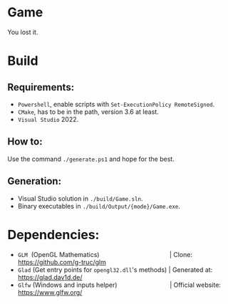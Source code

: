 # Game
You lost it.

# Build
## Requirements:
- `Powershell`, enable scripts with `Set-ExecutionPolicy RemoteSigned`.
- `CMake`, has to be in the path, version 3.6 at least.
- `Visual Studio` 2022.

## How to:
Use the command `./generate.ps1` and hope for the best.

## Generation:
- Visual Studio solution in `./build/Game.sln`.
- Binary executables in `./build/Output/{mode}/Game.exe`.

# Dependencies:
- `GLM`  (OpenGL Mathematics)                                        | Clone: https://github.com/g-truc/glm
- `Glad` (Get entry points for `opengl32.dll`'s methods) | Generated at: https://glad.dav1d.de/
- `Glfw` (Windows and inputs helper)                              | Official website: https://www.glfw.org/